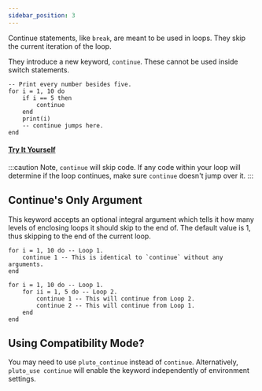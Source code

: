 ```yaml
---
sidebar_position: 3
---
```

Continue statements, like `break`, are meant to be used in loops. They skip the current iteration of the loop.

They introduce a new keyword, `continue`. These cannot be used inside switch statements.
```pluto showLineNumbers title="Example Code"
-- Print every number besides five.
for i = 1, 10 do
    if i == 5 then
        continue
    end
    print(i)
    -- continue jumps here.
end
```
#### [Try It Yourself](https://pluto-lang.org/web/#code=--%20Print%20every%20number%20besides%20five.%0D%0Afor%20i%20%3D%201%2C%2010%20do%0D%0A%20%20%20%20if%20i%20%3D%3D%205%20then%0D%0A%20%20%20%20%20%20%20%20continue%0D%0A%20%20%20%20end%0D%0A%20%20%20%20print(i)%0D%0A%20%20%20%20--%20continue%20jumps%20here.%0D%0Aend)

:::caution
Note, `continue` will skip code. If any code within your loop will determine if the loop continues, make sure `continue` doesn't jump over it.
:::

## Continue's Only Argument
This keyword accepts an optional integral argument which tells it how many levels of enclosing loops it should skip to the end of. The default value is 1, thus skipping to the end of the current loop.
```pluto showLineNumbers title="Example 1"
for i = 1, 10 do -- Loop 1.
    continue 1 -- This is identical to `continue` without any arguments.
end
```
```pluto showLineNumbers title="Example 2"
for i = 1, 10 do -- Loop 1.
    for ii = 1, 5 do -- Loop 2.
        continue 1 -- This will continue from Loop 2.
        continue 2 -- This will continue from Loop 1.
    end
end
```

## Using Compatibility Mode?
You may need to use `pluto_continue` instead of `continue`. Alternatively, `pluto_use continue` will enable the keyword independently of environment settings.
